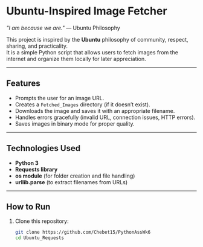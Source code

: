 # Ubuntu-Inspired Image Fetcher

 *"I am because we are."* — Ubuntu Philosophy

This project is inspired by the **Ubuntu** philosophy of community, respect, sharing, and practicality.  
It is a simple Python script that allows users to fetch images from the internet and organize them locally for later appreciation.

---

## Features
- Prompts the user for an image URL.
- Creates a `Fetched_Images` directory (if it doesn’t exist).
- Downloads the image and saves it with an appropriate filename.
- Handles errors gracefully (invalid URL, connection issues, HTTP errors).
- Saves images in binary mode for proper quality.

---

## Technologies Used
- **Python 3**
- **Requests library**
- **os module** (for folder creation and file handling)
- **urllib.parse** (to extract filenames from URLs)

---

## How to Run
1. Clone this repository:
   ```bash
   git clone https://github.com/Chebet15/PythonAssWk6
   cd Ubuntu_Requests